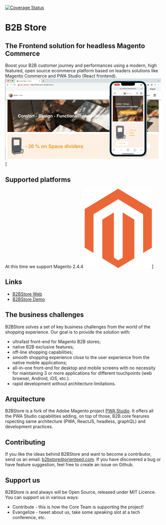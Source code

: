 [![Coverage Status](https://coveralls.io/repos/github/magento/pwa-studio/badge.svg?branch=develop)](https://coveralls.io/github/magento/pwa-studio?branch=develop)

# B2B Store
## The Frontend solution for headless Magento Commerce
Boost your B2B customer journey and performances using a modern, high featured, open source ecommerce platform based on leaders solutions like Magento Commerce and PWA Studio (React frontend).
![B2BStore](/images/B2BStore_Demo_Desktop_Mobile.png)]

## Supported platforms
At this time we support Magento 2.4.4
![Magento](/images/Magento.png)]

## Links
- [B2BStore Web](https://www.b2bstore.io/)
- [B2BStore Demo](https://demo.b2bstore.io/)

## The business challenges
B2BStore solves a set of key business challenges from the world of the shopping experience. Our goal is to provide the solution with:
- ultrafast front-end for Magento B2B stores;
- native B2B exclusive features;
- off-line shopping capabilities;
- smooth shopping experience close to the user experience from the native mobile applications;
- all-in-one front-end for desktop and mobile screens with no necessity for maintaining 3 or more applications for different touchpoints (web browser, Android, iOS, etc.).
- rapid development without architecture limitations.

## Arquitecture
B2BStore is a fork of the Adobe Magento project [PWA Studio](https://github.com/magento/pwa-studio).
It offers all the PWA Studio capabilities adding, on top of those, B2B core fearures rspecting same architecture (PWA, ReactJS, headless, graphQL) and development practices.

## Contributing
If you like the ideas behind B2BStore and want to become a contributor, send us an email: [b2bstore@orienteed.com](mailto:b2bstore@orienteed.com).
If you have discovered a bug or have feature suggestion, feel free to create an issue on Github.

## Support us
B2BStore is and always will be Open Source, released under MIT Licence.
You can support us in various ways:
- Contribute - this is how the Core Team is supporting the project!
- Evangelize - tweet about us, take some speaking slot at a tech conference, etc.